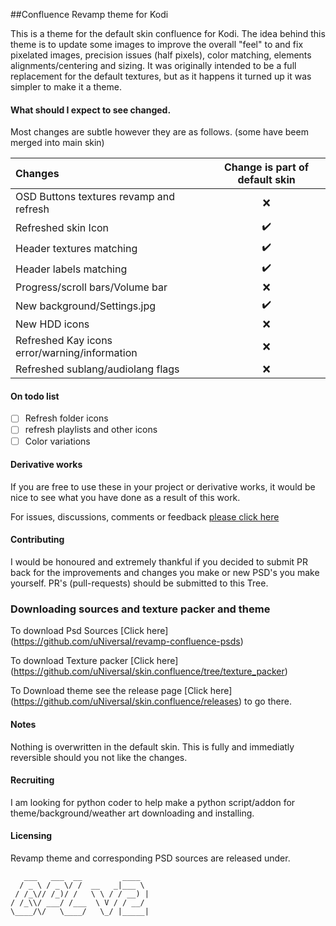 ##Confluence Revamp theme for Kodi

This is a theme for the default skin confluence for Kodi.
The idea behind this theme is to update some images to improve the overall "feel" to and fix pixelated images, precision issues (half pixels), color matching, elements alignments/centering and sizing.
It was originally intended to be a full replacement for the default textures, but as it happens it turned up it was simpler to make it a theme.

#### What should I expect to see changed.

Most changes are subtle however they are as follows. (some have beem merged into main skin)

Changes | Change is part of default skin 
:----|:---:
OSD Buttons textures revamp and refresh | :x:
Refreshed skin Icon | :heavy_check_mark:
Header textures matching | :heavy_check_mark:
Header labels matching | :heavy_check_mark:
Progress/scroll bars/Volume bar | :x:
New background/Settings.jpg | :heavy_check_mark:
New HDD icons | :x:
Refreshed Kay icons error/warning/information | :x:
Refreshed sublang/audiolang flags | :x:

#### On todo list 
- [ ] Refresh folder icons
- [ ] refresh playlists and other icons
- [ ] Color variations

#### Derivative works

If you are free to use these in your project or derivative works, it would be nice to see what you have done as a result of this work.

For issues, discussions, comments or feedback [please click here](https://github.com/uNiversaI/skin.confluence/issues)

#### Contributing

I would be honoured and extremely thankful if you decided to submit PR back for the improvements and changes you make or new PSD's you make yourself.
PR's (pull-requests) should be submitted to this Tree.

### Downloading sources and texture packer and theme

To download Psd Sources [Click here] (https://github.com/uNiversaI/revamp-confluence-psds)

To download Texture packer [Click here] (https://github.com/uNiversaI/skin.confluence/tree/texture_packer)

To Download theme see the release page [Click here] (https://github.com/uNiversaI/skin.confluence/releases) to go there.

#### Notes
Nothing is overwritten in the default skin. This is fully and immediatly reversible should you not like the changes. 


#### Recruiting
I am looking for python coder to help make a python script/addon for theme/background/weather art downloading and installing.

#### Licensing

Revamp theme and corresponding PSD sources are released under.

```
   ___   ___  __         ____  
  / _ \ / _ \/ /  __   _|___ \ 
 / /_\// /_)/ /   \ \ / / __) |
/ /_\\/ ___/ /___  \ V / / __/ 
\____/\/   \____/   \_/ |_____|

```
